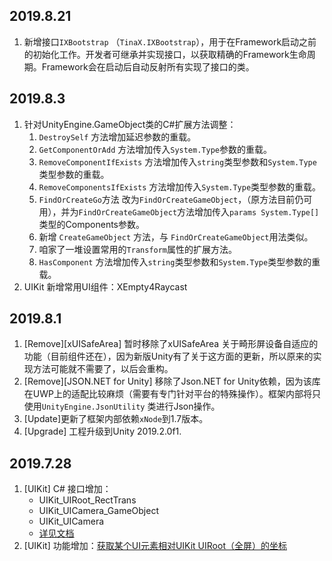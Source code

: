 ## 2019.8.21

1. 新增接口`IXBootstrap` （`TinaX.IXBootstrap`），用于在Framework启动之前的初始化工作。开发者可继承并实现接口，以获取精确的Framework生命周期。Framework会在启动后自动反射所有实现了接口的类。

## 2019.8.3

1. 针对UnityEngine.GameObject类的C#扩展方法调整：
    1. `DestroySelf` 方法增加延迟参数的重载。
    2. `GetComponentOrAdd` 方法增加传入`System.Type`参数的重载。
    3. `RemoveComponentIfExists` 方法增加传入`string`类型参数和`System.Type`类型参数的重载。
    4. `RemoveComponentsIfExists` 方法增加传入`System.Type`类型参数的重载。
    5. `FindOrCreateGo`方法 改为`FindOrCreateGameObject`，（原方法目前仍可用），并为`FindOrCreateGameObject`方法增加传入`params System.Type[]`类型的Components参数。
    6. 新增 `CreateGameObject` 方法，与 `FindOrCreateGameObject`用法类似。
    7. 咱家了一堆设置常用的`Transform`属性的扩展方法。
    8. `HasComponent` 方法增加传入`string`类型参数和`System.Type`类型参数的重载。
2. UIKit 新增常用UI组件：XEmpty4Raycast


## 2019.8.1

1. [Remove][xUISafeArea] 暂时移除了xUISafeArea 关于畸形屏设备自适应的功能（目前组件还在），因为新版Unity有了关于这方面的更新，所以原来的实现方法可能就不需要了，以后会重构。
2. [Remove][JSON.NET for Unity] 移除了Json.NET for Unity依赖，因为该库在UWP上的适配比较麻烦（需要有专门针对平台的特殊操作）。框架内部将只使用`UnityEngine.JsonUtility` 类进行Json操作。
3. [Update]更新了框架内部依赖`xNode`到1.7版本。
4. [Upgrade] 工程升级到Unity 2019.2.0f1.

## 2019.7.28
1. [UIKit] C# 接口增加：
    - UIKit_UIRoot_RectTrans
    - UIKit_UICamera_GameObject
    - UIKit_UICamera
    - [详见文档](https://tinax.corala.space/#/api/system/uikit/uikit?id=c%e5%b1%9e%e6%80%a7)
2. [UIKit] 功能增加：[获取某个UI元素相对UIKit UIRoot（全屏）的坐标](https://tinax.corala.space/#/api/system/uikit/uikit?id=%e5%9d%90%e6%a0%87%e8%bd%ac%e6%8d%a2%ef%bc%9a%e8%8e%b7%e5%8f%96%e6%9f%90%e4%b8%aaui%e5%85%83%e7%b4%a0%e7%9b%b8%e5%af%b9uikit-uiroot%ef%bc%88%e5%85%a8%e5%b1%8f%ef%bc%89%e7%9a%84%e5%9d%90%e6%a0%87)